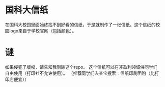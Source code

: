 # 国科大信纸

在国科大校园里面始终找不到好看的信纸，于是就制作了一张信纸。这个信纸的校园logo来自于学校官网（包括颜色）。
# 谜
如果侵犯了版权，请告知我删除这个repo。
这个信纸可以在非盈利领域供同学们自由使用（打印社不允许使用）。
（推荐同学们去某宝搜索：信纸印刷团购（比打印店便宜））
